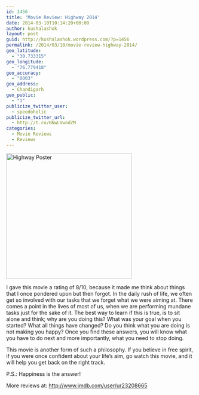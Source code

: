 ```yaml
---
id: 1456
title: 'Movie Review: Highway 2014'
date: 2014-03-10T10:14:20+00:00
author: kushalashok
layout: post
guid: http://kushalashok.wordpress.com/?p=1456
permalink: /2014/03/10/movie-review-highway-2014/
geo_latitude:
  - "30.733315"
geo_longitude:
  - "76.779418"
geo_accuracy:
  - "8003"
geo_address:
  - Chandigarh
geo_public:
  - "1"
publicize_twitter_user:
  - speedoholic
publicize_twitter_url:
  - http://t.co/BNwLVwodZM
categories:
  - Movie Reviews
  - Reviews
---
```

[<img src="http://www.mobidream.in/ss/1389952735-screenshot.jpg" width="336" height="336" alt="Highway Poster" class="aligncenter" />](http://www.mobidream.in/ss/1389952735-screenshot.jpg)

I gave this movie a rating of 8/10, because it made me think about things that I once pondered upon but then forgot. In the daily rush of life, we often get so involved with our tasks that we forget what we were aiming at. There comes a point in the lives of most of us, when we are performing mundane tasks just for the sake of it. The best way to learn if this is true, is to sit alone and think; why are you doing this? What was your goal when you started? What all things have changed? Do you think what you are doing is not making you happy? Once you find these answers, you will know what you have to do next and more importantly, what you need to stop doing.

This movie is another form of such a philosophy. If you believe in free spirit, if you were once confident about your life&#8217;s aim, go watch this movie, and it will help you get back on the right track.

P.S.: Happiness is the answer!

More reviews at: <a href="http://www.imdb.com/user/ur23208665" title="IMDB profile" target="_blank">http://www.imdb.com/user/ur23208665</a>